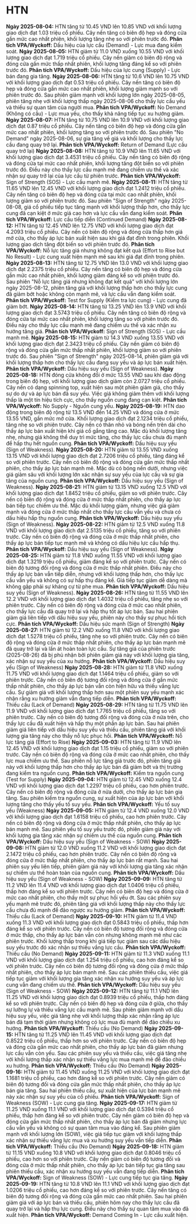 # HTN

**Ngày 2025-08-04:** HTN tăng từ 10.45 VND lên 10.85 VND với khối lượng giao dịch đạt 1.03 triệu cổ phiếu. Cây nến tăng có biên độ hẹp và đóng cửa gần mức cao nhất phiên, khối lượng tăng nhẹ so với phiên trước đó. **Phân tích VPA/Wyckoff:** Dấu hiệu của lực cầu (Demand) - Lực mua đang kiểm soát.
**Ngày 2025-08-05:** HTN giảm từ 11.0 VND xuống 10.55 VND với khối lượng giao dịch đạt 1.719 triệu cổ phiếu. Cây nến giảm có biên độ rộng và đóng cửa gần mức thấp nhất phiên, khối lượng tăng đáng kể so với phiên trước đó. **Phân tích VPA/Wyckoff:** Dấu hiệu của lực cung (Supply) - Lực bán đang gia tăng.
**Ngày 2025-08-06:** HTN tăng từ 10.6 VND lên 10.75 VND với khối lượng giao dịch đạt 0.53 triệu cổ phiếu. Cây nến tăng có biên độ hẹp và đóng cửa gần mức cao nhất phiên, khối lượng giảm mạnh so với phiên trước đó. Sau phiên giảm mạnh với khối lượng lớn ngày 2025-08-05, phiên tăng nhẹ với khối lượng thấp ngày 2025-08-06 cho thấy lực cầu yếu và thiếu sự quan tâm của người mua. **Phân tích VPA/Wyckoff:** No Demand (Không có cầu) - Lực mua yếu, cho thấy khả năng tiếp tục xu hướng giảm.
**Ngày 2025-08-07:** HTN tăng từ 10.75 VND lên 10.9 VND với khối lượng giao dịch đạt 0.87 triệu cổ phiếu. Cây nến tăng có biên độ hẹp và đóng cửa gần mức cao nhất phiên, khối lượng tăng so với phiên trước đó. Sau phiên "No Demand" ngày 2025-08-06, sự gia tăng về giá và khối lượng cho thấy lực cầu đang quay trở lại. **Phân tích VPA/Wyckoff:** Return of Demand (Lực cầu quay trở lại)
**Ngày 2025-08-08:** HTN tăng từ 10.9 VND lên 11.65 VND với khối lượng giao dịch đạt 3.4531 triệu cổ phiếu. Cây nến tăng có biên độ rộng và đóng cửa tại mức cao nhất phiên, khối lượng tăng đột biến so với phiên trước đó. Điều này cho thấy lực cầu mạnh mẽ đang chiếm ưu thế và xác nhận sự quay trở lại của lực cầu từ phiên trước. **Phân tích VPA/Wyckoff:** Sign of Strength (SOS) - Lực cầu mạnh mẽ.
**Ngày 2025-08-11:** HTN tăng từ 11.65 VND lên 12.45 VND với khối lượng giao dịch đạt 1.2412 triệu cổ phiếu. Cây nến tăng có biên độ hẹp và đóng cửa tại mức cao nhất phiên, khối lượng giảm so với phiên trước đó. Sau phiên "Sign of Strength" ngày 2025-08-08, giá cổ phiếu tiếp tục tăng mạnh với khối lượng thấp hơn, cho thấy lực cung đã cạn kiệt ở mức giá cao hơn và lực cầu vẫn đang kiểm soát. **Phân tích VPA/Wyckoff:** Lực cầu tiếp diễn (Continued Demand)
**Ngày 2025-08-12:** HTN tăng từ 12.45 VND lên 12.75 VND với khối lượng giao dịch đạt 4.2093 triệu cổ phiếu. Cây nến có biên độ rộng và đóng cửa thấp hơn giá mở cửa, cho thấy áp lực bán xuất hiện sau khi giá đạt đỉnh trong phiên. Khối lượng giao dịch tăng đột biến so với phiên trước đó. **Phân tích VPA/Wyckoff:** Nỗ lực tăng giá nhưng không đạt kết quả (Effort to Rise but No Result) - Lực cung xuất hiện mạnh mẽ sau khi giá đạt đỉnh trong phiên.
**Ngày 2025-08-13:** HTN tăng từ 12.75 VND lên 13.0 VND với khối lượng giao dịch đạt 2.2375 triệu cổ phiếu. Cây nến tăng có biên độ hẹp và đóng cửa gần mức cao nhất phiên, khối lượng giảm đáng kể so với phiên trước đó. Sau phiên "Nỗ lực tăng giá nhưng không đạt kết quả" với khối lượng lớn ngày 2025-08-12, phiên tăng giá với khối lượng thấp hơn cho thấy lực cung đã giảm bớt hoặc không còn mạnh mẽ, và lực cầu vẫn đang kiểm soát. **Phân tích VPA/Wyckoff:** Test for Supply (Kiểm tra lực cung) - Lực cung đã giảm bớt.
**Ngày 2025-08-14:** HTN tăng từ 13.25 VND lên 13.9 VND với khối lượng giao dịch đạt 3.5743 triệu cổ phiếu. Cây nến tăng có biên độ rộng và đóng cửa tại mức cao nhất phiên, khối lượng tăng so với phiên trước đó. Điều này cho thấy lực cầu mạnh mẽ đang chiếm ưu thế và xác nhận xu hướng tăng giá. **Phân tích VPA/Wyckoff:** Sign of Strength (SOS) - Lực cầu mạnh mẽ.
**Ngày 2025-08-15:** HTN giảm từ 14.3 VND xuống 13.55 VND với khối lượng giao dịch đạt 2.3423 triệu cổ phiếu. Cây nến giảm có biên độ rộng và đóng cửa gần mức thấp nhất phiên, khối lượng giảm so với phiên trước đó. Sau phiên "Sign of Strength" ngày 2025-08-14, phiên giảm giá với khối lượng thấp hơn cho thấy lực cầu đang suy yếu và áp lực bán xuất hiện. **Phân tích VPA/Wyckoff:** Dấu hiệu suy yếu (Sign of Weakness).
**Ngày 2025-08-18:** HTN đóng cửa không đổi ở mức 13.55 VND sau khi dao động trong biên độ hẹp, với khối lượng giao dịch giảm còn 2.0727 triệu cổ phiếu. Cây nến có dạng spinning top, xuất hiện sau một phiên giảm giá, cho thấy sự do dự và áp lực bán đã suy yếu. Việc giá không giảm thêm với khối lượng thấp là một tín hiệu tích cực, cho thấy nguồn cung đang cạn kiệt. **Phân tích VPA/Wyckoff:** No Supply - Nguồn cung yếu.
**Ngày 2025-08-19:** HTN dao động trong biên độ rộng từ 13.5 VND đến 14.25 VND và đóng cửa ở mức 13.55 VND, gần mức mở cửa. Khối lượng giao dịch đạt 2.1234 triệu cổ phiếu, tăng nhẹ so với phiên trước. Cây nến có thân nhỏ và bóng nến trên dài cho thấy áp lực bán xuất hiện khi giá cố gắng tăng cao. Mặc dù khối lượng tăng nhẹ, nhưng giá không thể duy trì mức tăng, cho thấy lực cầu chưa đủ mạnh để hấp thụ hết nguồn cung. **Phân tích VPA/Wyckoff:** Dấu hiệu suy yếu (Sign of Weakness).
**Ngày 2025-08-20:** HTN giảm từ 13.55 VND xuống 13.15 VND với khối lượng giao dịch đạt 2.7206 triệu cổ phiếu, tăng đáng kể so với phiên trước. Cây nến có biên độ rộng và đóng cửa gần mức thấp nhất phiên, cho thấy áp lực bán mạnh mẽ. Mặc dù có bóng nến dưới, nhưng việc giá giảm sâu với khối lượng lớn xác nhận sự suy yếu của lực cầu và sự gia tăng của nguồn cung. **Phân tích VPA/Wyckoff:** Dấu hiệu suy yếu (Sign of Weakness).
**Ngày 2025-08-21:** HTN giảm từ 13.15 VND xuống 12.5 VND với khối lượng giao dịch đạt 1.8452 triệu cổ phiếu, giảm so với phiên trước. Cây nến có biên độ rộng và đóng cửa ở mức thấp nhất phiên, cho thấy áp lực bán tiếp tục chiếm ưu thế. Mặc dù khối lượng giảm, nhưng việc giá giảm mạnh và đóng cửa ở mức thấp nhất cho thấy lực cầu vẫn yếu và chưa có dấu hiệu hấp thụ nguồn cung. **Phân tích VPA/Wyckoff:** Dấu hiệu suy yếu (Sign of Weakness).
**Ngày 2025-08-22:** HTN giảm từ 12.5 VND xuống 11.8 VND với khối lượng giao dịch đạt 2.5135 triệu cổ phiếu, tăng so với phiên trước. Cây nến có biên độ rộng và đóng cửa ở mức thấp nhất phiên, cho thấy áp lực bán tiếp tục mạnh mẽ và không có dấu hiệu lực cầu hấp thụ. **Phân tích VPA/Wyckoff:** Dấu hiệu suy yếu (Sign of Weakness).
**Ngày 2025-08-25:** HTN giảm từ 11.8 VND xuống 11.55 VND với khối lượng giao dịch đạt 1.3219 triệu cổ phiếu, giảm đáng kể so với phiên trước. Cây nến có biên độ tương đối rộng và đóng cửa ở mức thấp nhất phiên. Điều này cho thấy áp lực bán vẫn tiếp diễn, nhưng với khối lượng thấp hơn, cho thấy lực cầu vẫn yếu và không có sự hấp thụ đáng kể. Giá tiếp tục giảm dễ dàng mà không gặp phải sự kháng cự từ phe mua. **Phân tích VPA/Wyckoff:** Dấu hiệu suy yếu (Sign of Weakness).
**Ngày 2025-08-26:** HTN tăng từ 11.55 VND lên 12.2 VND với khối lượng giao dịch đạt 1.4032 triệu cổ phiếu, tăng nhẹ so với phiên trước. Cây nến có biên độ rộng và đóng cửa ở mức cao nhất phiên, cho thấy lực cầu đã quay trở lại và hấp thụ tốt áp lực bán. Sau hai phiên giảm giá liên tiếp với dấu hiệu suy yếu, phiên này cho thấy sự phục hồi tích cực. **Phân tích VPA/Wyckoff:** Dấu hiệu sức mạnh (Sign of Strength)
**Ngày 2025-08-27:** HTN giảm từ 12.2 VND xuống 11.8 VND với khối lượng giao dịch đạt 1.5278 triệu cổ phiếu, tăng nhẹ so với phiên trước. Cây nến có biên độ rộng và đóng cửa ở mức thấp nhất phiên, cho thấy áp lực bán mạnh mẽ đã quay trở lại và lấn át hoàn toàn lực cầu. Sự tăng giá của phiên trước (2025-08-26) đã bị phủ nhận bởi phiên giảm giá này với khối lượng gia tăng, xác nhận sự suy yếu của xu hướng. **Phân tích VPA/Wyckoff:** Dấu hiệu suy yếu (Sign of Weakness)
**Ngày 2025-08-28:** HTN giảm từ 11.8 VND xuống 11.75 VND với khối lượng giao dịch đạt 1.1464 triệu cổ phiếu, giảm so với phiên trước. Cây nến có biên độ tương đối rộng và đóng cửa ở gần mức thấp nhất phiên, cho thấy áp lực bán vẫn còn hiện hữu và thiếu vắng lực cầu. Sự giảm giá với khối lượng thấp hơn sau một phiên suy yếu mạnh xác nhận rằng xu hướng giảm vẫn đang tiếp diễn. **Phân tích VPA/Wyckoff:** Thiếu cầu (Lack of Demand)
**Ngày 2025-08-29:** HTN tăng từ 11.75 VND lên 11.9 VND với khối lượng giao dịch đạt 1.7765 triệu cổ phiếu, tăng so với phiên trước. Cây nến có biên độ tương đối rộng và đóng cửa ở nửa trên, cho thấy lực cầu đã xuất hiện và hấp thụ một phần áp lực bán. Sau hai phiên giảm giá liên tiếp với dấu hiệu suy yếu và thiếu cầu, phiên tăng giá với khối lượng gia tăng này cho thấy nỗ lực phục hồi. **Phân tích VPA/Wyckoff:** Nỗ lực tăng giá (Effort to Rise)
**Ngày 2025-09-03:** HTN tăng từ 11.9 VND lên 12.45 VND với khối lượng giao dịch đạt 1.15 triệu cổ phiếu, giảm so với phiên trước. Cây nến có biên độ rộng và đóng cửa ở mức cao nhất phiên, cho thấy lực mua chiếm ưu thế. Sau phiên nỗ lực tăng giá trước đó, phiên tăng giá này với khối lượng thấp hơn cho thấy áp lực bán đã giảm bớt và thị trường đang kiểm tra nguồn cung. **Phân tích VPA/Wyckoff:** Kiểm tra nguồn cung (Test for Supply)
**Ngày 2025-09-04:** HTN giảm từ 12.45 VND xuống 12.4 VND với khối lượng giao dịch đạt 1.2297 triệu cổ phiếu, cao hơn phiên trước. Cây nến có biên độ rộng và đóng cửa ở nửa dưới, cho thấy áp lực bán gia tăng. Sau phiên kiểm tra nguồn cung, sự xuất hiện của áp lực bán với khối lượng tăng cho thấy yếu tố suy yếu. **Phân tích VPA/Wyckoff:** Yếu tố suy yếu (Weakness)
**Ngày 2025-09-05:** HTN giảm từ 12.4 VND xuống 12.0 VND với khối lượng giao dịch đạt 1.6158 triệu cổ phiếu, cao hơn phiên trước. Cây nến có biên độ rộng và đóng cửa ở mức thấp nhất phiên, cho thấy áp lực bán mạnh mẽ. Sau phiên yếu tố suy yếu trước đó, phiên giảm giá này với khối lượng gia tăng xác nhận sự chiếm ưu thế của nguồn cung. **Phân tích VPA/Wyckoff:** Dấu hiệu suy yếu (Sign of Weakness - SOW)
**Ngày 2025-09-08:** HTN giảm từ 12.0 VND xuống 11.2 VND với khối lượng giao dịch đạt 2.1472 triệu cổ phiếu, cao hơn phiên trước. Cây nến có biên độ rộng và đóng cửa ở mức thấp nhất phiên, cho thấy áp lực bán rất mạnh. Sau hai phiên suy yếu liên tiếp, phiên giảm giá này với khối lượng gia tăng xác nhận sự chiếm ưu thế hoàn toàn của nguồn cung. **Phân tích VPA/Wyckoff:** Dấu hiệu suy yếu (Sign of Weakness - SOW)
**Ngày 2025-09-09:** HTN tăng từ 11.2 VND lên 11.4 VND với khối lượng giao dịch đạt 1.0406 triệu cổ phiếu, thấp hơn đáng kể so với phiên trước. Cây nến có biên độ hẹp và đóng cửa ở mức cao nhất phiên, cho thấy một sự phục hồi yếu ớt. Sau các phiên suy yếu mạnh mẽ trước đó, phiên tăng giá với khối lượng thấp này cho thấy lực cầu chưa đủ mạnh để đảo ngược xu hướng giảm. **Phân tích VPA/Wyckoff:** Thiếu cầu (Lack of Demand)
**Ngày 2025-09-10:** HTN giảm từ 11.4 VND xuống 11.3 VND với khối lượng giao dịch đạt 0.5843 triệu cổ phiếu, thấp hơn đáng kể so với phiên trước. Cây nến có biên độ tương đối rộng và đóng cửa ở mức thấp, cho thấy áp lực bán vẫn còn nhưng không mạnh mẽ như các phiên trước. Khối lượng thấp trong khi giá tiếp tục giảm sau các dấu hiệu suy yếu trước đó xác nhận sự thiếu vắng lực cầu. **Phân tích VPA/Wyckoff:** Thiếu cầu (No Demand)
**Ngày 2025-09-11:** HTN giảm từ 11.3 VND xuống 11.1 VND với khối lượng giao dịch đạt 1.254 triệu cổ phiếu, cao hơn đáng kể so với phiên trước. Cây nến có biên độ tương đối rộng và đóng cửa ở mức thấp nhất phiên, cho thấy áp lực bán mạnh mẽ. Sau các phiên thiếu cầu, việc giá tiếp tục giảm với khối lượng gia tăng xác nhận xu hướng suy yếu và áp lực cung vẫn đang chiếm ưu thế. **Phân tích VPA/Wyckoff:** Dấu hiệu suy yếu (Sign of Weakness - SOW)
**Ngày 2025-09-12:** HTN tăng từ 11.1 VND lên 11.25 VND với khối lượng giao dịch đạt 0.8939 triệu cổ phiếu, thấp hơn đáng kể so với phiên trước. Cây nến có biên độ hẹp và đóng cửa ở giữa, cho thấy sự lưỡng lự và thiếu vắng lực cầu mạnh mẽ. Sau phiên giảm mạnh với dấu hiệu suy yếu, việc giá tăng nhẹ với khối lượng thấp xác nhận rằng áp lực bán đã tạm thời giảm nhưng không có lực mua đủ mạnh để đảo chiều xu hướng. **Phân tích VPA/Wyckoff:** Thiếu cầu (No Demand)
**Ngày 2025-09-15:** HTN tăng từ 11.25 VND lên 11.45 VND với khối lượng giao dịch đạt 0.8522 triệu cổ phiếu, thấp hơn so với phiên trước. Cây nến có biên độ hẹp và đóng cửa gần mức cao nhất phiên, cho thấy áp lực bán đã giảm nhưng lực cầu vẫn còn yếu. Sau các phiên suy yếu và thiếu cầu, việc giá tăng nhẹ với khối lượng thấp xác nhận sự thiếu vắng lực mua mạnh mẽ để đảo chiều xu hướng. **Phân tích VPA/Wyckoff:** Thiếu cầu (No Demand)
**Ngày 2025-09-16:** HTN giảm từ 11.45 VND xuống 11.25 VND với khối lượng giao dịch đạt 1.1681 triệu cổ phiếu, cao hơn đáng kể so với phiên trước. Cây nến giảm có biên độ tương đối và đóng cửa gần mức thấp nhất phiên, cho thấy áp lực bán gia tăng. Sau hai phiên thiếu cầu, sự xuất hiện của lực bán mạnh mẽ này xác nhận sự suy yếu của cổ phiếu. **Phân tích VPA/Wyckoff:** Sign of Weakness (SOW) - Lực cung gia tăng.
**Ngày 2025-09-17:** HTN giảm từ 11.25 VND xuống 11.1 VND với khối lượng giao dịch đạt 0.5394 triệu cổ phiếu, thấp hơn đáng kể so với phiên trước. Cây nến giảm có biên độ hẹp và đóng cửa gần mức thấp nhất phiên, cho thấy áp lực bán đã giảm nhưng lực cầu vẫn yếu và không có sự quan tâm mua vào đáng kể. Sau phiên giảm mạnh với khối lượng lớn (SOW), việc giá tiếp tục giảm với khối lượng thấp xác nhận sự thiếu vắng lực mua và xu hướng suy yếu vẫn tiếp diễn. **Phân tích VPA/Wyckoff:** Thiếu cầu (No Demand)
**Ngày 2025-09-18:** HTN giảm từ 11.15 VND xuống 10.8 VND với khối lượng giao dịch đạt 0.8046 triệu cổ phiếu, cao hơn so với phiên trước. Cây nến giảm có biên độ tương đối và đóng cửa ở mức thấp nhất phiên, cho thấy áp lực bán tiếp tục gia tăng sau phiên thiếu cầu, xác nhận xu hướng suy yếu vẫn đang tiếp diễn. **Phân tích VPA/Wyckoff:** Sign of Weakness (SOW) - Lực cung tiếp tục gia tăng.
**Ngày 2025-09-19:** HTN tăng từ 10.8 VND lên 11.1 VND với khối lượng giao dịch đạt 1.0206 triệu cổ phiếu, cao hơn đáng kể so với phiên trước. Cây nến tăng có biên độ tương đối rộng và đóng cửa gần mức cao nhất phiên. Sau hai phiên giảm giá với áp lực bán và thiếu cầu, phiên hôm nay cho thấy lực cầu đã quay trở lại và hấp thụ lực cung. Điều này cho thấy sự quan tâm mua vào đã xuất hiện. **Phân tích VPA/Wyckoff:** Demand Coming In - Lực cầu xuất hiện.
